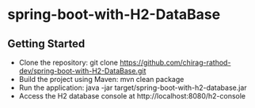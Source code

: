 # spring-boot-with-H2-DataBase

## Getting Started
- Clone the repository: git clone https://github.com/chirag-rathod-dev/spring-boot-with-H2-DataBase.git
- Build the project using Maven: mvn clean package
- Run the application: java -jar target/spring-boot-with-h2-database.jar
- Access the H2 database console at http://localhost:8080/h2-console